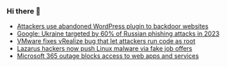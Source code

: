 ### Hi there 👋

<!--START_SECTION:feed-->
* [Attackers use abandoned WordPress plugin to backdoor websites](https://www.bleepingcomputer.com/news/security/attackers-use-abandoned-wordpress-plugin-to-backdoor-websites/)
* [Google: Ukraine targeted by 60% of Russian phishing attacks in 2023](https://www.bleepingcomputer.com/news/security/google-ukraine-targeted-by-60-percent-of-russian-phishing-attacks-in-2023/)
* [VMware fixes vRealize bug that let attackers run code as root](https://www.bleepingcomputer.com/news/security/vmware-fixes-vrealize-bug-that-let-attackers-run-code-as-root/)
* [Lazarus hackers now push Linux malware via fake job offers](https://www.bleepingcomputer.com/news/security/lazarus-hackers-now-push-linux-malware-via-fake-job-offers/)
* [Microsoft 365 outage blocks access to web apps and services](https://www.bleepingcomputer.com/news/microsoft/microsoft-365-outage-blocks-access-to-web-apps-and-services/)
<!--END_SECTION:feed-->

<!--
**frankenk/frankenk** is a ✨ _special_ ✨ repository because its `README.md` (this file) appears on your GitHub profile.

Here are some ideas to get you started:

- 🔭 I’m currently working on ...
- 🌱 I’m currently learning ...
- 👯 I’m looking to collaborate on ...
- 🤔 I’m looking for help with ...
- 💬 Ask me about ...
- 📫 How to reach me: ...
- 😄 Pronouns: ...
- ⚡ Fun fact: ...
-->



